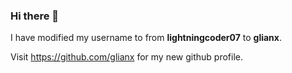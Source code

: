 ### Hi there 👋

I have modified my username to from <b>lightningcoder07</b> to <b>glianx</b>.

Visit https://github.com/glianx for my new github profile.

<!--
**lightningcoder07/lightningcoder07** is a ✨ _special_ ✨ repository because its `README.md` (this file) appears on your GitHub profile.

Here are some ideas to get you started:

- 🔭 I’m currently working on ...
- 🌱 I’m currently learning ...
- 👯 I’m looking to collaborate on ...
- 🤔 I’m looking for help with ...
- 💬 Ask me about ...
- 📫 How to reach me: ...
- 😄 Pronouns: ...
- ⚡ Fun fact: ...
-->
